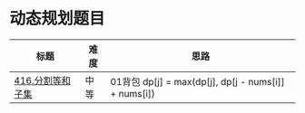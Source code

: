 # 动态规划题目


| 标题                                                                     | 难度 | 思路                                                 |
|------------------------------------------------------------------------|----|----------------------------------------------------|
| [416.分割等和子集](https://leetcode.cn/problems/partition-equal-subset-sum/) | 中等 | 01背包 dp[j] = max(dp[j], dp[j - nums[i]] + nums[i]) |


